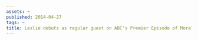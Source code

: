 ```yaml
---
assets: ~
published: 2014-04-27
tags: ~
title: Leslie debuts as regular guest on ABC's Premier Episode of Moral Compass
---
```

